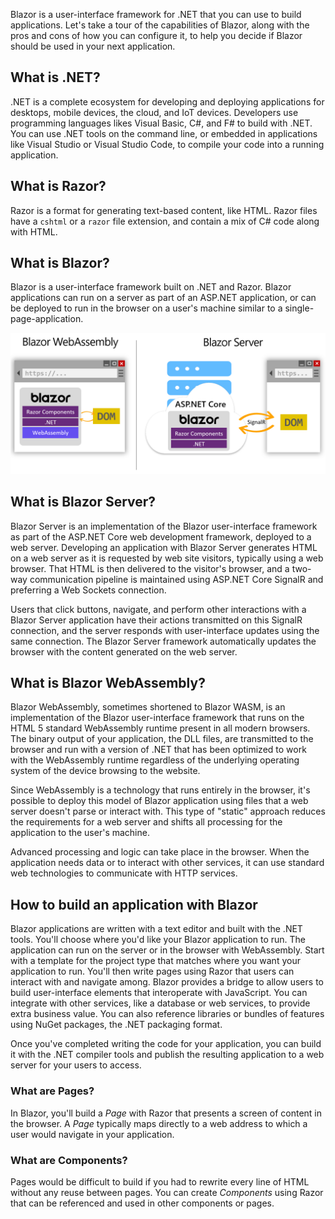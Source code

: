 Blazor is a user-interface framework for .NET that you can use to build applications. Let's take a tour of the capabilities of Blazor, along with the pros and cons of how you can configure it, to help you decide if Blazor should be used in your next application.

## What is .NET?

.NET is a complete ecosystem for developing and deploying applications for desktops, mobile devices, the cloud, and IoT devices. Developers use programming languages likes Visual Basic, C#, and F# to build with .NET. You can use .NET tools on the command line, or embedded in applications like Visual Studio or Visual Studio Code, to compile your code into a running application.

## What is Razor?

Razor is a format for generating text-based content, like HTML. Razor files have a `cshtml` or a `razor` file extension, and contain a mix of C# code along with HTML.

## What is Blazor?

Blazor is a user-interface framework built on .NET and Razor. Blazor applications can run on a server as part of an ASP.NET application, or can be deployed to run in the browser on a user's machine similar to a single-page-application.

![Diagram of sample Blazor Application Architecture.](../media/intro-architecture.jpg)

## What is Blazor Server?

Blazor Server is an implementation of the Blazor user-interface framework as part of the ASP.NET Core web development framework, deployed to a web server. Developing an application with Blazor Server generates HTML on a web server as it is requested by web site visitors, typically using a web browser. That HTML is then delivered to the visitor's browser, and a two-way communication pipeline is maintained using ASP.NET Core SignalR and preferring a Web Sockets connection.

Users that click buttons, navigate, and perform other interactions with a Blazor Server application have their actions transmitted on this SignalR connection, and the server responds with user-interface updates using the same connection. The Blazor Server framework automatically updates the browser with the content generated on the web server.

## What is Blazor WebAssembly?

Blazor WebAssembly, sometimes shortened to Blazor WASM, is an implementation of the Blazor user-interface framework that runs on the HTML 5 standard WebAssembly runtime present in all modern browsers. The binary output of your application, the DLL files, are transmitted to the browser and run with a version of .NET that has been optimized to work with the WebAssembly runtime regardless of the underlying operating system of the device browsing to the website.

Since WebAssembly is a technology that runs entirely in the browser, it's possible to deploy this model of Blazor application using files that a web server doesn't parse or interact with. This type of "static" approach reduces the requirements for a web server and shifts all processing for the application to the user's machine.

Advanced processing and logic can take place in the browser. When the application needs data or to interact with other services, it can use standard web technologies to communicate with HTTP services.

## How to build an application with Blazor

Blazor applications are written with a text editor and built with the .NET tools. You'll choose where you'd like your Blazor application to run. The application can run on the server or in the browser with WebAssembly. Start with a template for the project type that matches where you want your application to run. You'll then write pages using Razor that users can interact with and navigate among. Blazor provides a bridge to allow users to build user-interface elements that interoperate with JavaScript. You can integrate with other services, like a database or web services, to provide extra business value. You can also reference libraries or bundles of features using NuGet packages, the .NET packaging format.

Once you've completed writing the code for your application, you can build it with the .NET compiler tools and publish the resulting application to a web server for your users to access.

### What are Pages?

In Blazor, you'll build a *Page* with Razor that presents a screen of content in the browser. A *Page* typically maps directly to a web address to which a user would navigate in your application.

### What are Components?

Pages would be difficult to build if you had to rewrite every line of HTML without any reuse between pages. You can create *Components* using Razor that can be referenced and used in other components or pages.
